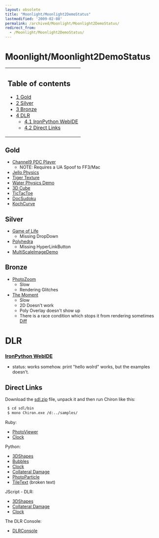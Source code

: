 ```yaml
---
layout: obsolete
title: "Moonlight/Moonlight2DemoStatus"
lastmodified: '2009-02-08'
permalink: /archived/Moonlight/Moonlight2DemoStatus/
redirect_from:
  - /Moonlight/Moonlight2DemoStatus/
---
```


Moonlight/Moonlight2DemoStatus
==============================

<table>
<col width="100%" />
<tbody>
<tr class="odd">
<td align="left"><h2>Table of contents</h2>
<ul>
<li><a href="#gold">1 Gold</a></li>
<li><a href="#silver">2 Silver</a></li>
<li><a href="#bronze">3 Bronze</a></li>
<li><a href="#dlr">4 DLR</a>
<ul>
<li><a href="#ironpython-webide">4.1 IronPython WebIDE</a></li>
<li><a href="#direct-links">4.2 Direct Links</a></li>
</ul></li>
</ul></td>
</tr>
</tbody>
</table>

Gold
----

-   [Channel9 PDC Player](http://channel9.msdn.com/pdc2008/PC54)
    -   NOTE: Requires a UA Spoof to FF3/Mac
-   [Jello Physics](http://www.chriscavanagh.com/Chris/Silverlight/CJC.Silverlight.JelloPhysics/CJC.Silverlight.JelloPhysicsDemoTestPage.html)
-   [Tiger Texture](http://www.markdawson.org/kit3d/demos/sl2/tigertexture/testpage.html)
-   [Water Physics Demo](http://www.physicspoweredgames.com/Games/WaterDemo/WaterDemo.aspx)
-   [3D Cube](http://sildev.net/3DCubes/index.html)
-   [TicTacToe](http://oldschooldotnet.blogspot.com/2009/01/tic-tac-toe-in-silverlight.html)
-   [DocSudoku](http://docsudoku.freehostia.com/)
-   [KochCurve](http://kenwatts.blogspot.com/2008/09/koch-curve-in-silverlight.html)

Silver
------

-   [Game of Life](http://life-silverlight.com)
    -   Missing DropDown
-   [Polyhedra](http://www.picturespice.com/ps/Polyhedra/ClientBin/TestPage.html)
    -   Missing HyperLinkButton
-   [MultiScaleImageDemo](http://www.silverlightshow.net/showcase/deepzoom/TestPage.html)

Bronze
------

-   [PhotoZoom](http://photozoom.mslivelabs.com)
    -   Slow
    -   Rendering Glitches
-   [The Moment](http://www.cnn.com/SPECIALS/2009/44.president/inauguration/themoment/moment1.html)
    -   Slow
    -   2D Doesn't work
    -   Poly Overlay doesn't show up
    -   There is a race condition which stops it from rendering sometimes [Diff](http://sublimeintervention.com/lame.diff)

DLR
===

### [IronPython WebIDE](http://www.voidspace.org.uk/ironpython/webide/webide.html)

-   status: works somehow. print "hello wolrd" works, but the examples doesn't.

Direct Links
------------

Download the [sdl.zip](http://evain.net.nyud.net/sdl.zip) file, unpack it and then run Chiron like this:

``` bash
 $ cd sdl/bin
 $ mono Chiron.exe /d:../samples/
```

Ruby:

-   [PhotoViewer](http://localhost:2060/ruby/photoviewer/index.html)
-   [Clock](http://localhost:2060/ruby/clock/index.html)

Python:

-   [3DShapes](http://localhost:2060/python/3dshapes/index.html)
-   [Bubbles](http://localhost:2060/python/bubbles/index.html)
-   [Clock](http://localhost:2060/python/clock/index.html)
-   [Collateral Damage](http://localhost:2060/python/collateraldamage/index.html)
-   [PhotoParticle](http://localhost:2060/python/photoparticle/index.html)
-   [TileText](http://localhost:2060/python/tiletext/index.html) (broken text)

JScript - DLR:

-   [3DShapes](http://localhost:2060/jscript/3dshapes/index.html)
-   [Collateral Damage](http://localhost:2060/jscript/collateraldamage/index.html)
-   [Clock](http://localhost:2060/jscript/clock/index.html)

The DLR Console:

-   [DLRConsole](http://localhost:2060/dlrconsole/index.html)


